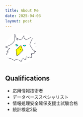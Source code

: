 ```yaml
---
title: About Me
date: 2025-04-03
layout: post
---
```


<img src="/assets/images/me.jpg" width="100" alt="me" style="border-radius: 50%;">

## Qualifications

- 応用情報技術者
- データベーススペシャリスト
- 情報処理安全確保支援士試験合格
- 統計検定2級
